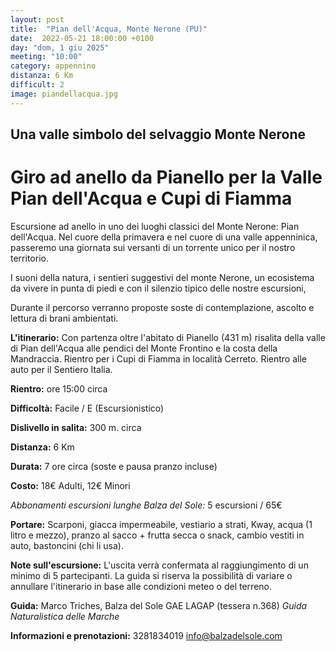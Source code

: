 ```yaml
---
layout: post
title:  "Pian dell'Acqua, Monte Nerone (PU)"
date:  2022-05-21 18:00:00 +0100
day: "dom, 1 giu 2025"
meeting: "10:00"
category: appennino 
distanza: 6 Km
difficult: 2
image: piandellacqua.jpg
---
```


## Una valle simbolo del selvaggio Monte Nerone

# Giro ad anello da Pianello per la Valle Pian dell'Acqua e Cupi di Fiamma

Escursione ad anello in uno dei luoghi classici del Monte Nerone: Pian dell'Acqua. Nel cuore della primavera e nel cuore di una valle appenninica, passeremo una giornata sui versanti di un torrente unico per il nostro territorio.

I suoni della natura, i sentieri suggestivi del monte Nerone, un ecosistema da vivere in punta di piedi e con il silenzio tipico delle nostre escursioni,

Durante il percorso verranno proposte soste di contemplazione, ascolto e lettura di brani ambientati.

**L'itinerario:** Con partenza oltre l'abitato di Pianello (431 m) risalita della valle di Pian dell'Acqua alle pendici del Monte Frontino e la costa della Mandraccia. Rientro per i Cupi di Fiamma in località Cerreto. Rientro alle auto per il Sentiero Italia.

**Rientro:** ore 15:00 circa 

**Difficoltà:** Facile / E (Escursionistico)

**Dislivello in salita:**  300 m. circa

**Distanza:** 6 Km

**Durata:** 7 ore circa (soste e pausa pranzo incluse)

**Costo:** 18€ Adulti, 12€ Minori

*Abbonamenti escursioni lunghe Balza del Sole:* 5 escursioni / 65€

**Portare:** Scarponi, giacca impermeabile, vestiario a strati, Kway, acqua (1 litro e mezzo), pranzo al sacco + frutta secca o snack, cambio vestiti in auto, bastoncini (chi li usa). 

**Note sull'escursione:** L'uscita verrà confermata al raggiungimento di un minimo di 5 partecipanti. La guida si riserva la possibilità di variare o annullare l'itinerario in base alle condizioni meteo o del terreno.


**Guida:** Marco Triches, Balza del Sole GAE LAGAP (tessera n.368)
*Guida Naturalistica delle Marche*

**Informazioni e prenotazioni:** 3281834019 info@balzadelsole.com
